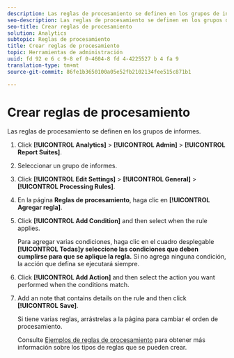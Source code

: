 ```yaml
---
description: Las reglas de procesamiento se definen en los grupos de informes.
seo-description: Las reglas de procesamiento se definen en los grupos de informes.
seo-title: Crear reglas de procesamiento
solution: Analytics
subtopic: Reglas de procesamiento
title: Crear reglas de procesamiento
topic: Herramientas de administración
uuid: fd 92 e 6 c 9-8 ef 0-4604-8 fd 4-4225527 b 4 fa 9
translation-type: tm+mt
source-git-commit: 86fe1b3650100a05e52fb2102134fee515c871b1

---
```



# Crear reglas de procesamiento

Las reglas de procesamiento se definen en los grupos de informes.

1. Click **[!UICONTROL Analytics]** &gt; **[!UICONTROL Admin]** &gt; **[!UICONTROL Report Suites]**.
1. Seleccionar un grupo de informes.
1. Click **[!UICONTROL Edit Settings]** &gt; **[!UICONTROL General]** &gt; **[!UICONTROL Processing Rules]**.
1. En la página **Reglas de procesamiento**, haga clic en **[!UICONTROL Agregar regla]**.
1. Click **[!UICONTROL Add Condition]** and then select when the rule applies.

   Para agregar varias condiciones, haga clic en el cuadro desplegable **[!UICONTROL Todas]y seleccione las condiciones que deben cumplirse para que se aplique la regla.** Si no agrega ninguna condición, la acción que defina se ejecutará siempre.

1. Click **[!UICONTROL Add Action]** and then select the action you want performed when the conditions match.
1. Add an note that contains details on the rule and then click **[!UICONTROL Save]**.

   Si tiene varias reglas, arrástrelas a la página para cambiar el orden de procesamiento.

   Consulte [Ejemplos de reglas de procesamiento](../../../../admin/admin/c-processing-rules/processing-rules-examples/processing-rules-examples.md#concept_92527719A66849058108300DAE8A506B) para obtener más información sobre los tipos de reglas que se pueden crear.
